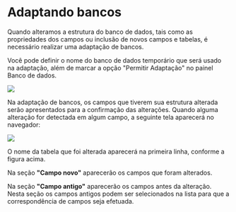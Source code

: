 # Adaptando bancos

Quando alteramos a estrutura do banco de dados, tais como as propriedades dos campos ou inclusão de novos campos e tabelas, é necessário realizar uma adaptação de bancos.

Você pode definir o nome do banco de dados temporário que será usado na adaptação, além de marcar a opção "Permitir Adaptação" no painel Banco de dados.

![](http://www.gvinci.com.br/manual/adapt1gv5.zoom80.png)

Na adaptação de bancos, os campos que tiverem sua estrutura alterada serão apresentados para a confirmação das alterações. Quando alguma alteração for detectada em algum campo, a seguinte tela aparecerá no navegador:

![](http://www.gvinci.com.br/manual/adapta2.zoom80.png)

O nome da tabela que foi alterada aparecerá na primeira linha, conforme a figura acima.

Na seção **"Campo novo"** aparecerão os campos que foram alterados.

Na seção **"Campo antigo"** aparecerão os campos antes da alteração. Nesta seção os campos antigos podem ser selecionados na lista para que a correspondência de campos seja efetuada.

